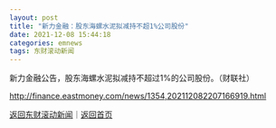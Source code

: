 ```yaml
---
layout: post
title: "新力金融：股东海螺水泥拟减持不超1%公司股份"
date: 2021-12-08 15:44:18
categories: emnews
tags: 东财滚动新闻
---
```


新力金融公告，股东海螺水泥拟减持不超过1%的公司股份。（财联社）

<http://finance.eastmoney.com/news/1354,202112082207166919.html>

[返回东财滚动新闻](//finews.withounder.com/emnews/)｜[返回首页](//finews.withounder.com/)